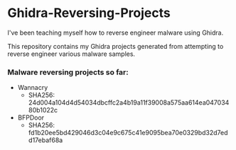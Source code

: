 # Ghidra-Reversing-Projects
I've been teaching myself how to reverse engineer malware using Ghidra.

This repository contains my Ghidra projects generated from attempting to reverse engineer various malware samples.

### Malware reversing projects so far:
- Wannacry
  - SHA256: 24d004a104d4d54034dbcffc2a4b19a11f39008a575aa614ea04703480b1022c
- BFPDoor
  - SHA256: fd1b20ee5bd429046d3c04e9c675c41e9095bea70e0329bd32d7edd17ebaf68a
